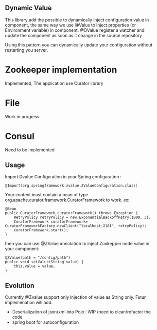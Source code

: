 ## Dynamic Value

This library add the possible to dynamically inject configuration value in component, the same way we use @Value to inject properties (or Environment variable) in component.
@DValue register a watcher and update the component as soon as it change in the source repository

Using this pattern you can dynamically update your configuration without restarting you server.

# Zookeeper implementation
Implemented, The application use Curator library

# File
Work in progress

# Consul
Need to be implemented

## Usage
Import Dvalue Configuration in your Spring configuration :

```
@Import(org.springframework.zvalue.ZValueConfiguration.class)
```

Your context must contain a bean of type org.apache.curator.framework.CuratorFramework to work.
ex:

```
@Bean
public CuratorFramework curatorFramework() throws Exception {
    RetryPolicy retryPolicy = new ExponentialBackoffRetry(1000, 3);
    CuratorFramework curatorFramework= CuratorFrameworkFactory.newClient("localhost:2181", retryPolicy);
    curatorFramework.start();
}
```

then you can use @ZValue annotation to inject Zookepper node value in your component:

```
@ZValue(path = "/config/path")
public void setValue(String value) {
    this.value = value;
}
```

## Evolution
Currently @Zvalue support only Injection of value as String only. Futur implemenation will add:

- Deserialization of json/xml into Pojo : WIP (need to clean/refactor the code
- spring boot for autoconfiguration